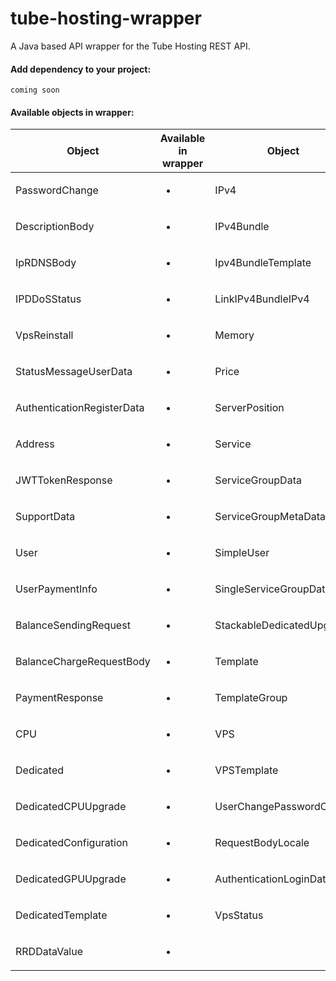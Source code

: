 # tube-hosting-wrapper
A Java based API wrapper for the Tube Hosting REST API.

#### Add dependency to your project:
```
coming soon
```

#### Available objects in wrapper:

| Object        | Available in wrapper | Object        | Available in wrapper | Object        | Available in wrapper |
| --- | --- |  --- | --- | --- | --- |
| PasswordChange | <ul><li> </li></ul> | IPv4 | <ul><li> </li></ul> | KvmOs | <ul><li> </li></ul> |
| DescriptionBody |<ul><li> </li></ul> | IPv4Bundle | <ul><li> </li></ul> | SearchResultObject | <ul><li> </li></ul> |
| IpRDNSBody | <ul><li> </li></ul> | Ipv4BundleTemplate | <ul><li> </li></ul> | SecondaryOwner | <ul><li> </li></ul> |
| IPDDoSStatus | <ul><li> </li></ul> | LinkIPv4BundleIPv4 | <ul><li> </li></ul> | CombahtonDDoSAttack | <ul><li> </li></ul> |
| VpsReinstall | <ul><li> </li></ul> | Memory | <ul><li> </li></ul> | ServiceGroupInvite | <ul><li> </li></ul> |
| StatusMessageUserData | <ul><li> </li></ul> | Price | <ul><li> </li></ul> | BalanceChange | <ul><li> </li></ul> |
| AuthenticationRegisterData |<ul><li> </li></ul> | ServerPosition | <ul><li> </li></ul> | Invoice | <ul><li> </li></ul> |
| Address | <ul><li> </li></ul> | Service | <ul><li> </li></ul> | InvoiceItem | <ul><li> </li></ul> |
| JWTTokenResponse | <ul><li> </li></ul> | ServiceGroupData | <ul><li> </li></ul> | Name | <ul><li> </li></ul> |
| SupportData | <ul><li> </li></ul> | ServiceGroupMetaData | <ul><li> </li></ul> | Payment | <ul><li> </li></ul> |
| User | <ul><li> </li></ul> | SimpleUser | <ul><li> </li></ul> | PaymentBundle | <ul><li> </li></ul> |
| UserPaymentInfo |<ul><li> </li></ul> | SingleServiceGroupData | <ul><li> </li></ul> | SearchResultPaymentBundle | <ul><li> </li></ul> |
| BalanceSendingRequest | <ul><li> </li></ul> | StackableDedicatedUpgrade | <ul><li>- [x] </li></ul> | SearchResultBalanceChange | <ul><li> </li></ul> |
| BalanceChargeRequestBody | <ul><li> </li></ul> | Template | <ul><li> </li></ul> | CombahtonDDoSIPStatus | <ul><li> </li></ul> |
| PaymentResponse | <ul><li> </li></ul> | TemplateGroup | <ul><li> </li></ul> | DDoSMetric | <ul><li> </li></ul> |
| CPU | <ul><li> </li></ul> | VPS | <ul><li>- [x] </li></ul> | DDoSAttack | <ul><li> </li></ul> |
| Dedicated |<ul><li> </li></ul> | VPSTemplate | <ul><li> </li></ul> | DDoSSample | <ul><li> </li></ul> |
| DedicatedCPUUpgrade | <ul><li> </li></ul> | UserChangePasswordObject | <ul><li> </li></ul> | BandwidthResponse | <ul><li> </li></ul> |
| DedicatedConfiguration | <ul><li> </li></ul> | RequestBodyLocale | <ul><li>- </li></ul> | DedicatedStatisticsResult | <ul><li> </li></ul> |
| DedicatedGPUUpgrade | <ul><li> </li></ul> | AuthenticationLoginData | <ul><li> </li></ul> | GPU | <ul><li> </li></ul> |
| DedicatedTemplate | <ul><li> </li></ul> | VpsStatus | <ul><li> </li></ul> | Disk | <ul><li> </li></ul> |
| RRDDataValue |<ul><li> </li></ul> | 



